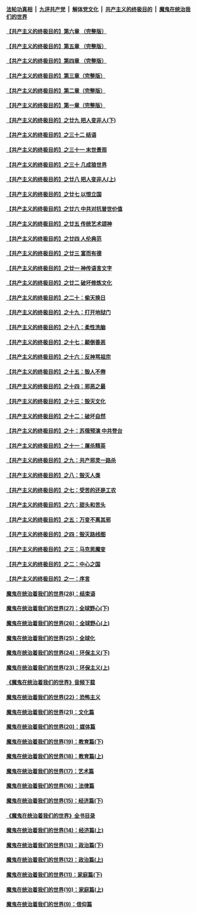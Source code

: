 ####  [法轮功真相](../../../../basic/blob/master/README.md?t=05110301) &nbsp;|&nbsp; [九评共产党](../../../../9ping.md/blob/master/README.md?t=05110301) &nbsp;|&nbsp; [解体党文化](../../../../jtdwh.md/blob/master/README.md?t=05110301)  &nbsp;|&nbsp; [共产主义的终极目的](../../../../gczydzjmd.md/blob/master/README.md?t=05110301) &nbsp;|&nbsp; [魔鬼在统治我们的世界](../../../../mgztzwmdsj.md/blob/master/README.md?t=05110301) 

#### [【共产主义的终极目的】第六章 （完整版）](../pages/nsc422/n11428913.md?t=05110301) 

#### [【共产主义的终极目的】第五章 （完整版）](../pages/nsc422/n11428912.md?t=05110301) 

#### [【共产主义的终极目的】第四章 （完整版）](../pages/nsc422/n11428907.md?t=05110301) 

#### [【共产主义的终极目的】第三章（完整版）](../pages/nsc422/n11428848.md?t=05110301) 

#### [【共产主义的终极目的】第二章（完整版）](../pages/nsc422/n11428831.md?t=05110301) 

#### [【共产主义的终极目的】第一章（完整版）](../pages/nsc422/n11417651.md?t=05110301) 

#### [【共产主义的终极目的】之廿九 把人变非人(下)](../pages/nsc422/n11344140.md?t=05110301) 

#### [【共产主义的终极目的】之三十二 结语](../pages/nsc422/n11360535.md?t=05110301) 

#### [【共产主义的终极目的】之三十一 末世景观](../pages/nsc422/n11351129.md?t=05110301) 

#### [【共产主义的终极目的】之三十 几成狼世界](../pages/nsc422/n11348280.md?t=05110301) 

#### [【共产主义的终极目的】之廿八 把人变非人(上)](../pages/nsc422/n11340492.md?t=05110301) 

#### [【共产主义的终极目的】之廿七 以恨立国](../pages/nsc422/n11336944.md?t=05110301) 

#### [【共产主义的终极目的】之廿六 中共对抗普世价值](../pages/nsc422/n11324785.md?t=05110301) 

#### [【共产主义的终极目的】之廿五 传统艺术颂神](../pages/nsc422/n11296396.md?t=05110301) 

#### [【共产主义的终极目的】之廿四 人伦典范](../pages/nsc422/n11296397.md?t=05110301) 

#### [【共产主义的终极目的】之廿三 富而有德](../pages/nsc422/n11283598.md?t=05110301) 

#### [【共产主义的终极目的】之廿一 神传语言文字](../pages/nsc422/n11263265.md?t=05110301) 

#### [【共产主义的终极目的】之廿二 破坏修炼文化](../pages/nsc422/n11245728.md?t=05110301) 

#### [【共产主义的终极目的】之二十：偷天换日](../pages/nsc422/n11238846.md?t=05110301) 

#### [【共产主义的终极目的】之十九：打开地狱门](../pages/nsc422/n11206376.md?t=05110301) 

#### [【共产主义的终极目的】之十八：柔性洗脑](../pages/nsc422/n11199994.md?t=05110301) 

#### [【共产主义的终极目的】之十七：颠倒善恶](../pages/nsc422/n11179782.md?t=05110301) 

#### [【共产主义的终极目的】之十六：反神骂祖宗](../pages/nsc422/n11166798.md?t=05110301) 

#### [【共产主义的终极目的】之十五：毁人不倦](../pages/nsc422/n11166792.md?t=05110301) 

#### [【共产主义的终极目的】之十四：邪恶之最](../pages/nsc422/n11150249.md?t=05110301) 

#### [【共产主义的终极目的】之十三：毁灭文化](../pages/nsc422/n11135227.md?t=05110301) 

#### [【共产主义的终极目的】之十二：破坏自然](../pages/nsc422/n11135214.md?t=05110301) 

#### [【共产主义的终极目的】之十：苏俄预演 中共登台](../pages/nsc422/n11118424.md?t=05110301) 

#### [【共产主义的终极目的】之十一：屠杀精英](../pages/nsc422/n11118442.md?t=05110301) 

#### [【共产主义的终极目的】之九：共产邪灵一路杀](../pages/nsc422/n11114139.md?t=05110301) 

#### [【共产主义的终极目的】之八：毁灭人类](../pages/nsc422/n11108503.md?t=05110301) 

#### [【共产主义的终极目的】之七：受苦的还是工农](../pages/nsc422/n11101809.md?t=05110301) 

#### [【共产主义的终极目的】之六：甜头和苦头](../pages/nsc422/n11096971.md?t=05110301) 

#### [【共产主义的终极目的】之五：万变不离其邪](../pages/nsc422/n11091285.md?t=05110301) 

#### [【共产主义的终极目的】之四：毁灭路线图](../pages/nsc422/n11086284.md?t=05110301) 

#### [【共产主义的终极目的】之三：马克思魔变](../pages/nsc422/n11061941.md?t=05110301) 

#### [【共产主义的终极目的】之二：中心之国](../pages/nsc422/n11047728.md?t=05110301) 

#### [【共产主义的终极目的】之一：序言](../pages/nsc422/n11086077.md?t=05110301) 

#### [魔鬼在统治着我们的世界(28)：结束语](../pages/nsc422/n10936246.md?t=05110301) 

#### [魔鬼在统治着我们的世界(27)：全球野心(下)](../pages/nsc422/n10928319.md?t=05110301) 

#### [魔鬼在统治着我们的世界(26)：全球野心(上)](../pages/nsc422/n10900318.md?t=05110301) 

#### [魔鬼在统治着我们的世界(25)：全球化](../pages/nsc422/n10788205.md?t=05110301) 

#### [魔鬼在统治着我们的世界(24)：环保主义(下)](../pages/nsc422/n10695307.md?t=05110301) 

#### [魔鬼在统治着我们的世界(23)：环保主义(上)](../pages/nsc422/n10688613.md?t=05110301) 

#### [《魔鬼在统治着我们的世界》音频下载](../pages/nsc422/n10635553.md?t=05110301) 

#### [魔鬼在统治着我们的世界(22)：恐怖主义](../pages/nsc422/n10614727.md?t=05110301) 

#### [魔鬼在统治着我们的世界(21)：文化篇](../pages/nsc422/n10597706.md?t=05110301) 

#### [魔鬼在统治着我们的世界(20)：媒体篇](../pages/nsc422/n10586579.md?t=05110301) 

#### [魔鬼在统治着我们的世界(19)：教育篇(下)](../pages/nsc422/n10564808.md?t=05110301) 

#### [魔鬼在统治着我们的世界(18)：教育篇(上)](../pages/nsc422/n10526970.md?t=05110301) 

#### [魔鬼在统治着我们的世界(17)：艺术篇](../pages/nsc422/n10499093.md?t=05110301) 

#### [魔鬼在统治着我们的世界(16)：法律篇](../pages/nsc422/n10485969.md?t=05110301) 

#### [魔鬼在统治着我们的世界(15)：经济篇(下)](../pages/nsc422/n10469975.md?t=05110301) 

#### [《魔鬼在统治着我们的世界》全书目录](../pages/nsc422/n10464261.md?t=05110301) 

#### [魔鬼在统治着我们的世界(14)：经济篇(上)](../pages/nsc422/n10457370.md?t=05110301) 

#### [魔鬼在统治着我们的世界(13)：政治篇(下)](../pages/nsc422/n10448270.md?t=05110301) 

#### [魔鬼在统治着我们的世界(12)：政治篇(上)](../pages/nsc422/n10444576.md?t=05110301) 

#### [魔鬼在统治着我们的世界(11)：家庭篇(下)](../pages/nsc422/n10440961.md?t=05110301) 

#### [魔鬼在统治着我们的世界(10)：家庭篇(上)](../pages/nsc422/n10435448.md?t=05110301) 

#### [魔鬼在统治着我们的世界(9)：信仰篇](../pages/nsc422/n10432159.md?t=05110301) 

